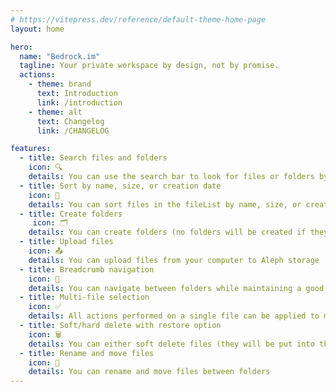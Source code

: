 ```yaml
---
# https://vitepress.dev/reference/default-theme-home-page
layout: home

hero:
  name: "Bedrock.im"
  tagline: Your private workspace by design, not by promise.
  actions:
    - theme: brand
      text: Introduction
      link: /introduction
    - theme: alt
      text: Changelog
      link: /CHANGELOG

features:
  - title: Search files and folders
    icon: 🔍
    details: You can use the search bar to look for files or folders by name
  - title: Sort by name, size, or creation date
    icon: 🧩
    details: You can sort files in the fileList by name, size, or creation date
  - title: Create folders
     icon: 🗂️
    details: You can create folders (no folders will be created if they do not contain files)
  - title: Upload files
    icon: 📤
    details: You can upload files from your computer to Aleph storage
  - title: Breadcrumb navigation
    icon: 🧭
    details: You can navigate between folders while maintaining a good URL history
  - title: Multi-file selection
    icon: ✅
    details: All actions performed on a single file can be applied to multiple selected files
  - title: Soft/hard delete with restore option
    icon: 🗑️
    details: You can either soft delete files (they will be put into the trash and be deleted 30 days after) or hard delete them
  - title: Rename and move files
    icon: 📝
    details: You can rename and move files between folders
---
```

